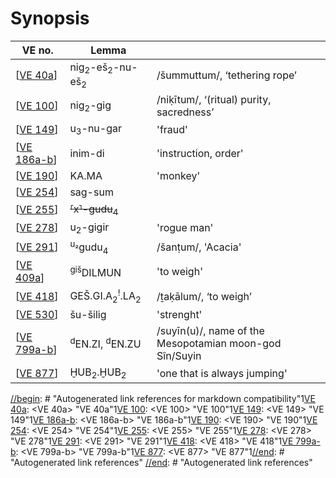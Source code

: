 # Synopsis

| VE no.        | Lemma                                            |                                                         |
| ------------- | ------------------------------------------------ | ------------------------------------------------------- |
| [[VE 40a]]    | nig<sub>2</sub>-eš<sub>2</sub>-nu-eš<sub>2</sub> | /šummuttum/, ‘tethering rope’                           |
| [[VE 100]]    | nig<sub>2</sub>-gig                              | /niḳītum/, ‘(ritual) purity, sacredness’                |
| [[VE 149]]    | u<sub>3</sub>-nu-gar                             | 'fraud'                                                 |
| [[VE 186a-b]] | inim-di                                          | 'instruction, order'                                    |
| [[VE 190]]    | KA.MA                                            | 'monkey'                                                |
| [[VE 254]]    | sag-sum                                          |                                                         |
| [[VE 255]]    | ~~⸢x⸣-gudu<sub>4</sub>~~                       |                                                         |
| [[VE 278]]    | u<sub>2</sub>-gigir                              | 'rogue man'                                             |
| [[VE 291]]    | <sup>u₂</sup>gudu<sub>4</sub>                    | /šanṭum/, 'Acacia'                                      |
| [[VE 409a]]   | <sup>giš</sup>DILMUN                             | 'to weigh'                                              |
| [[VE 418]]    | GEŠ.GI.A<sub>2</sub><sup>!</sup>.LA<sub>2</sub>  | /ṯaḳālum/, ‘to weigh’                                   |
| [[VE 530]]    | šu-šilig                                         | 'strenght'                                              |
| [[VE 799a-b]] | <sup>d</sup>EN.ZI, <sup>d</sup>EN.ZU             | /suyīn(u)/, name of the Mesopotamian moon-god Sîn/Suyin |
| [[VE 877]]    | ḪUB<sub>2</sub>.ḪUB<sub>2</sub>                  | 'one that is always jumping'                            |

[//begin]: # "Autogenerated link references for markdown compatibility"1[VE 40a]: <VE 40a> "VE 40a"1[VE 100]: <VE 100> "VE 100"1[VE 149]: <VE 149> "VE 149"1[VE 186a-b]: <VE 186a-b> "VE 186a-b"1[VE 190]: <VE 190> "VE 190"1[VE 254]: <VE 254> "VE 254"1[VE 255]: <VE 255> "VE 255"1[VE 278]: <VE 278> "VE 278"1[VE 291]: <VE 291> "VE 291"1[VE 418]: <VE 418> "VE 418"1[VE 799a-b]: <VE 799a-b> "VE 799a-b"1[VE 877]: <VE 877> "VE 877"1[//end]: # "Autogenerated link references"
[//end]: # "Autogenerated link references"


[//begin]: # "Autogenerated link references for markdown compatibility"
[VE 40a]: <VE 40a> "VE 40a"
[VE 100]: <VE 100> "VE 100"
[VE 149]: <VE 149> "VE 149"
[VE 186a-b]: <VE 186a-b> "VE 186a-b"
[VE 190]: <VE 190> "VE 190"
[VE 254]: <VE 254> "VE 254"
[VE 255]: <VE 255> "VE 255"
[VE 278]: <VE 278> "VE 278"
[VE 291]: <VE 291> "VE 291"
[VE 409a]: <VE 409a> "VE 409a"
[VE 418]: <VE 418> "VE 418"
[VE 530]: <VE 530> "VE 530"
[VE 799a-b]: <VE 799a-b> "VE 799a-b"
[VE 877]: <VE 877> "VE 877"
[//end]: # "Autogenerated link references"